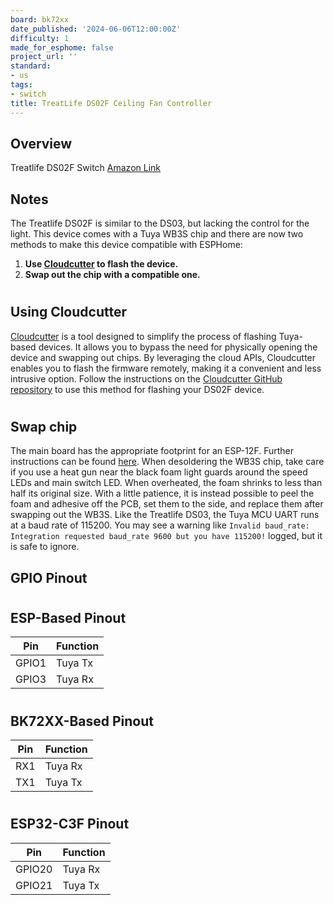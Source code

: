```yaml
---
board: bk72xx
date_published: '2024-06-06T12:00:00Z'
difficulty: 1
made_for_esphome: false
project_url: ''
standard:
- us
tags:
- switch
title: TreatLife DS02F Ceiling Fan Controller
---
```


## Overview

Treatlife DS02F Switch
[Amazon Link](https://amzn.to/400MRsE)

## Notes

The Treatlife DS02F is similar to the DS03, but lacking the control for the light. This device comes with a Tuya WB3S chip and there are now two methods to make this device compatible with ESPHome:
1. **Use [Cloudcutter](https://github.com/tuya-cloudcutter/tuya-cloudcutter) to flash the device.**
2. **Swap out the chip with a compatible one.**
#

## Using Cloudcutter

[Cloudcutter](https://github.com/tuya-cloudcutter/tuya-cloudcutter) is a tool designed to simplify the process of flashing Tuya-based devices. It allows you to bypass the need for physically opening the device and swapping out chips. By leveraging the cloud APIs, Cloudcutter enables you to flash the firmware remotely, making it a convenient and less intrusive option. Follow the instructions on the [Cloudcutter GitHub repository](https://github.com/tuya-cloudcutter/tuya-cloudcutter) to use this method for flashing your DS02F device.
#

## Swap chip

The main board has the appropriate footprint for an ESP-12F. Further instructions can be found [here](https://community.home-assistant.io/t/treatlife-dual-outlet-indoor-dimmer-plug-wb3s-to-esp-12-transplant/256798). When desoldering the WB3S chip, take care if you use a heat gun near the black foam light guards around the speed LEDs and main switch LED. When overheated, the foam shrinks to less than half its original size. With a little patience, it is instead possible to peel the foam and adhesive off the PCB, set them to the side, and replace them after swapping out the WB3S.
Like the Treatlife DS03, the Tuya MCU UART runs at a baud rate of 115200. You may see a warning like `Invalid baud_rate: Integration requested baud_rate 9600 but you have 115200!` logged, but it is safe to ignore.

## GPIO Pinout

#

## ESP-Based Pinout

| Pin   | Function |
| ----- | -------- |
| GPIO1 | Tuya Tx  |
| GPIO3 | Tuya Rx  |
#

## BK72XX-Based Pinout

| Pin   | Function |
| ----- | -------- |
| RX1   | Tuya Rx  |
| TX1   | Tuya Tx  |
#

## ESP32-C3F Pinout

| Pin   | Function |
| ----- | -------- |
| GPIO20| Tuya Rx  |
| GPIO21| Tuya Tx  |